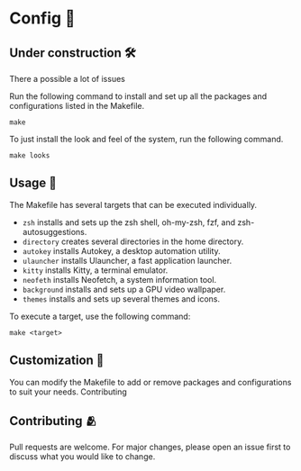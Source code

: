 # Config 🧰

## Under construction 🛠

There a possible a lot of issues

Run the following command to install and set up all the packages and configurations listed in the Makefile.

```make
make
```

To just install the look and feel of the system, run the following command.

```make
make looks
```

## Usage 🐁

The Makefile has several targets that can be executed individually.

- `zsh` installs and sets up the zsh shell, oh-my-zsh, fzf, and zsh-autosuggestions.
- `directory` creates several directories in the home directory.
- `autokey` installs Autokey, a desktop automation utility.
- `ulauncher` installs Ulauncher, a fast application launcher.
- `kitty` installs Kitty, a terminal emulator.
- `neofeth` installs Neofetch, a system information tool.
- `background` installs and sets up a GPU video wallpaper.
- `themes` installs and sets up several themes and icons.

To execute a target, use the following command:

```make
make <target>
```

## Customization 💖

You can modify the Makefile to add or remove packages and configurations to suit your needs.
Contributing

## Contributing 🫂

Pull requests are welcome. For major changes, please open an issue first to discuss what you would like to change.
